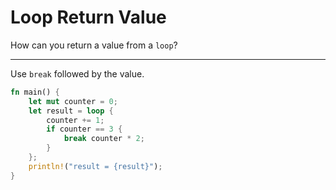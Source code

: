 # Loop Return Value

How can you return a value from a `loop`?

---

Use `break` followed by the value.

```rust
fn main() {
    let mut counter = 0;
    let result = loop {
        counter += 1;
        if counter == 3 {
            break counter * 2;
        }
    };
    println!("result = {result}");
}
```